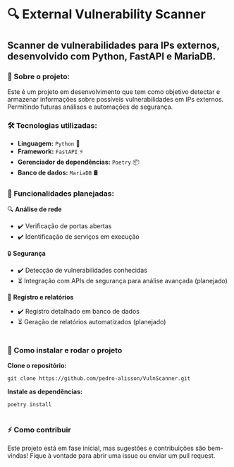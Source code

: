 # 🔍 External Vulnerability Scanner

## Scanner de vulnerabilidades para IPs externos, desenvolvido com Python, FastAPI e MariaDB.

### 🚀 Sobre o projeto:
Este é um projeto em desenvolvimento que tem como objetivo detectar e armazenar informações sobre possíveis vulnerabilidades em IPs externos. 
Permitindo futuras análises e automações de segurança.


### 🛠 Tecnologias utilizadas:  
- **Linguagem:** `Python` 🐍  
- **Framework:** `FastAPI` ⚡  
- **Gerenciador de dependências:** `Poetry` 📦  
- **Banco de dados:** `MariaDB` 🛢  


### 📌 Funcionalidades planejadas:  

🔍 **Análise de rede**  
- ✔️ Verificação de portas abertas  
- ✔️ Identificação de serviços em execução  

🔒 **Segurança**  
- ✔️ Detecção de vulnerabilidades conhecidas  
- ⏳ Integração com APIs de segurança para análise avançada (planejado)  

📝 **Registro e relatórios**  
- ✔️ Registro detalhado em banco de dados  
- ⏳ Geração de relatórios automatizados (planejado)  



# 



### 🚀 Como instalar e rodar o projeto  

**Clone o repositório:**  
```
git clone https://github.com/pedro-alisson/VulnScanner.git
```
**Instale as dependências:**
```
poetry install
```

# 

### ⚡ Como contribuir
Este projeto está em fase inicial, mas sugestões e contribuições são bem-vindas! Fique à vontade para abrir uma issue ou enviar um pull request.
